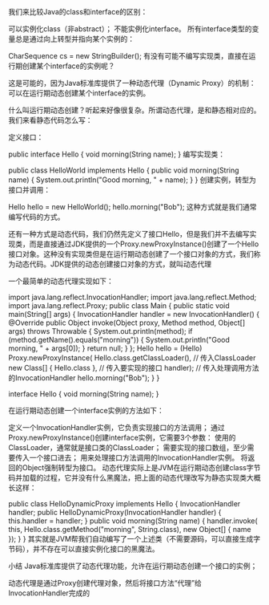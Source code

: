 我们来比较Java的class和interface的区别：

可以实例化class（非abstract）；
不能实例化interface。
所有interface类型的变量总是通过向上转型并指向某个实例的：

CharSequence cs = new StringBuilder();
有没有可能不编写实现类，直接在运行期创建某个interface的实例呢？

这是可能的，因为Java标准库提供了一种动态代理（Dynamic Proxy）的机制：可以在运行期动态创建某个interface的实例。

什么叫运行期动态创建？听起来好像很复杂。所谓动态代理，是和静态相对应的。我们来看静态代码怎么写：

定义接口：

public interface Hello {
    void morning(String name);
}
编写实现类：

public class HelloWorld implements Hello {
    public void morning(String name) {
        System.out.println("Good morning, " + name);
    }
}
创建实例，转型为接口并调用：

Hello hello = new HelloWorld();
hello.morning("Bob");
这种方式就是我们通常编写代码的方式。

还有一种方式是动态代码，我们仍然先定义了接口Hello，但是我们并不去编写实现类，而是直接通过JDK提供的一个Proxy.newProxyInstance()创建了一个Hello接口对象。这种没有实现类但是在运行期动态创建了一个接口对象的方式，我们称为动态代码。JDK提供的动态创建接口对象的方式，就叫动态代理

一个最简单的动态代理实现如下：

import java.lang.reflect.InvocationHandler;
import java.lang.reflect.Method;
import java.lang.reflect.Proxy;
public class Main {
    public static void main(String[] args) {
        InvocationHandler handler = new InvocationHandler() {
            @Override
            public Object invoke(Object proxy, Method method, Object[] args) throws Throwable {
                System.out.println(method);
                if (method.getName().equals("morning")) {
                    System.out.println("Good morning, " + args[0]);
                }
                return null;
            }
        };
        Hello hello = (Hello) Proxy.newProxyInstance(
            Hello.class.getClassLoader(), // 传入ClassLoader
            new Class[] { Hello.class }, // 传入要实现的接口
            handler); // 传入处理调用方法的InvocationHandler
        hello.morning("Bob");
    }
}

interface Hello {
    void morning(String name);
}

 在运行期动态创建一个interface实例的方法如下：

定义一个InvocationHandler实例，它负责实现接口的方法调用；
通过Proxy.newProxyInstance()创建interface实例，它需要3个参数：
使用的ClassLoader，通常就是接口类的ClassLoader；
需要实现的接口数组，至少需要传入一个接口进去；
用来处理接口方法调用的InvocationHandler实例。
将返回的Object强制转型为接口。
动态代理实际上是JVM在运行期动态创建class字节码并加载的过程，它并没有什么黑魔法，把上面的动态代理改写为静态实现类大概长这样：

public class HelloDynamicProxy implements Hello {
    InvocationHandler handler;
    public HelloDynamicProxy(InvocationHandler handler) {
        this.handler = handler;
    }
    public void morning(String name) {
        handler.invoke(
           this,
           Hello.class.getMethod("morning", String.class),
           new Object[] { name });
    }
}
其实就是JVM帮我们自动编写了一个上述类（不需要源码，可以直接生成字节码），并不存在可以直接实例化接口的黑魔法。

小结
Java标准库提供了动态代理功能，允许在运行期动态创建一个接口的实例；

动态代理是通过Proxy创建代理对象，然后将接口方法“代理”给InvocationHandler完成的
